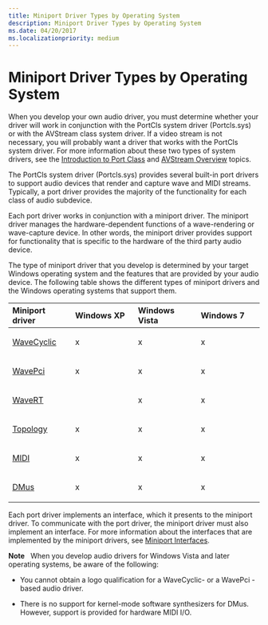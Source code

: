 ```yaml
---
title: Miniport Driver Types by Operating System
description: Miniport Driver Types by Operating System
ms.date: 04/20/2017
ms.localizationpriority: medium
---
```


# Miniport Driver Types by Operating System


When you develop your own audio driver, you must determine whether your driver will work in conjunction with the PortCls system driver (Portcls.sys) or with the AVStream class system driver. If a video stream is not necessary, you will probably want a driver that works with the PortCls system driver. For more information about these two types of system drivers, see the [Introduction to Port Class](introduction-to-port-class.md) and [AVStream Overview](../stream/avstream-overview.md) topics.

The PortCls system driver (Portcls.sys) provides several built-in port drivers to support audio devices that render and capture wave and MIDI streams. Typically, a port driver provides the majority of the functionality for each class of audio subdevice.

Each port driver works in conjunction with a miniport driver. The miniport driver manages the hardware-dependent functions of a wave-rendering or wave-capture device. In other words, the miniport driver provides support for functionality that is specific to the hardware of the third party audio device.

The type of miniport driver that you develop is determined by your target Windows operating system and the features that are provided by your audio device. The following table shows the different types of miniport drivers and the Windows operating systems that support them.

<table>
<colgroup>
<col width="25%" />
<col width="25%" />
<col width="25%" />
<col width="25%" />
</colgroup>
<thead>
<tr class="header">
<th align="left">Miniport driver</th>
<th align="left">Windows XP</th>
<th align="left">Windows Vista</th>
<th align="left">Windows 7</th>
</tr>
</thead>
<tbody>
<tr class="odd">
<td align="left"><p><a href="wavecyclic-miniport-driver.md" data-raw-source="[WaveCyclic](wavecyclic-miniport-driver.md)">WaveCyclic</a></p></td>
<td align="left"><p>x</p></td>
<td align="left"><p>x</p></td>
<td align="left"><p>x</p></td>
</tr>
<tr class="even">
<td align="left"><p><a href="wavepci-miniport-driver.md" data-raw-source="[WavePci](wavepci-miniport-driver.md)">WavePci</a></p></td>
<td align="left"><p>x</p></td>
<td align="left"><p>x</p></td>
<td align="left"><p>x</p></td>
</tr>
<tr class="odd">
<td align="left"><p><a href="wavert-miniport-driver.md" data-raw-source="[WaveRT](wavert-miniport-driver.md)">WaveRT</a></p></td>
<td align="left"></td>
<td align="left"><p>x</p></td>
<td align="left"><p>x</p></td>
</tr>
<tr class="even">
<td align="left"><p><a href="topology-miniport-driver.md" data-raw-source="[Topology](topology-miniport-driver.md)">Topology</a></p></td>
<td align="left"><p>x</p></td>
<td align="left"><p>x</p></td>
<td align="left"><p>x</p></td>
</tr>
<tr class="odd">
<td align="left"><p><a href="midi-miniport-driver.md" data-raw-source="[MIDI](midi-miniport-driver.md)">MIDI</a></p></td>
<td align="left"><p>x</p></td>
<td align="left"><p>x</p></td>
<td align="left"><p>x</p></td>
</tr>
<tr class="even">
<td align="left"><p><a href="dmus-miniport-driver.md" data-raw-source="[DMus](dmus-miniport-driver.md)">DMus</a></p></td>
<td align="left"><p>x</p></td>
<td align="left"><p>x</p></td>
<td align="left"><p>x</p></td>
</tr>
</tbody>
</table>

 

Each port driver implements an interface, which it presents to the miniport driver. To communicate with the port driver, the miniport driver must also implement an interface. For more information about the interfaces that are implemented by the miniport drivers, see [Miniport Interfaces](miniport-interfaces.md).

**Note**   When you develop audio drivers for Windows Vista and later operating systems, be aware of the following:
-   You cannot obtain a logo qualification for a WaveCyclic- or a WavePci -based audio driver.

-   There is no support for kernel-mode software synthesizers for DMus. However, support is provided for hardware MIDI I/O.

 

 

